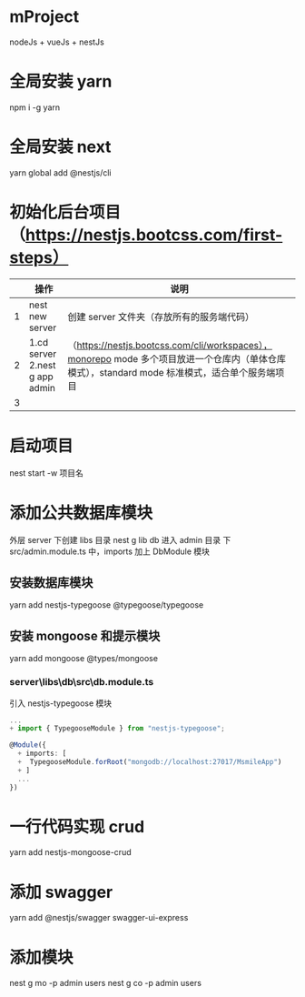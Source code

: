 # mProject

nodeJs + vueJs + nestJs

# 全局安装 yarn

npm i -g yarn

# 全局安装 next

yarn global add @nestjs/cli

# 初始化后台项目（https://nestjs.bootcss.com/first-steps）

|     | 操作                                 | 说明                                                                                                                                            |
| --- | ------------------------------------ | ----------------------------------------------------------------------------------------------------------------------------------------------- |
| 1   | nest new server                      | 创建 server 文件夹（存放所有的服务端代码）                                                                                                      |
| 2   | 1.cd server<br /> 2.nest g app admin | （https://nestjs.bootcss.com/cli/workspaces），monorepo mode 多个项目放进一个仓库内（单体仓库模式），standard mode 标准模式，适合单个服务端项目 |
| 3   |                                      |                                                                                                                                                 |

# 启动项目

nest start -w 项目名

# 添加公共数据库模块

外层 server 下创建 libs 目录 nest g lib db
进入 admin 目录 下 src/admin.module.ts 中，imports 加上 DbModule 模块

## 安装数据库模块

yarn add nestjs-typegoose @typegoose/typegoose

## 安装 mongoose 和提示模块

yarn add mongoose @types/mongoose

### server\libs\db\src\db.module.ts

引入 nestjs-typegoose 模块

```typescript
...
+ import { TypegooseModule } from "nestjs-typegoose";

@Module({
  + imports: [
  +  TypegooseModule.forRoot("mongodb://localhost:27017/MsmileApp")
  + ]
  ...
})
```

# 一行代码实现 crud

yarn add nestjs-mongoose-crud

# 添加 swagger

yarn add @nestjs/swagger swagger-ui-express


# 添加模块

nest g mo -p admin users
nest g co -p admin users
